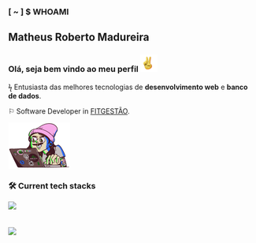 ### [ ~ ] $ WHOAMI 
## Matheus Roberto Madureira
### Olá, seja bem vindo ao meu perfil <img src="/hand.gif" alt="hand-emoji" width="35" /> <br>

ϟ Entusiasta das melhores tecnologias de **desenvolvimento web** e **banco de dados**. 

⚐ Software Developer in [FITGESTÃO](https://fitgestao.com.br/).

 <img src="/programer.gif" alt="programer-image" align="center" width="25%" /> 
<br>

### :hammer_and_wrench: Current tech stacks
<p align="start">
  <a href="https://skillicons.dev">
    <img src="https://skillicons.dev/icons?i=typescript,angular,react,nextjs,nodejs,cs,dotnet,kafka,mongodb,postgres,redis,azure,docker" />
  </a>
</p>

<br>
<div>
 <img height="200px" align="center" src="https://github-readme-stats.vercel.app/api?username=black-adm&show_icons=true&theme=midnight-purple&include_all_commits=true&count_private=true" />
</div>
